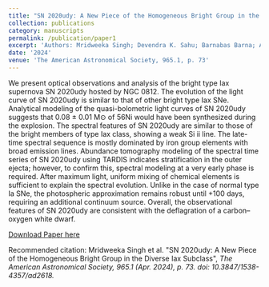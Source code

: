 ```yaml
---
title: "SN 2020udy: A New Piece of the Homogeneous Bright Group in the Diverse Iax Subclass"
collection: publications
category: manuscripts
permalink: /publication/paper1
excerpt: 'Authors: Mridweeka Singh; Devendra K. Sahu; Barnabas Barna; Anjasha Gangopadhyay; Raya Dastidar; Rishabh Singh Teja; Kuntal Misra; D. Andrew Howell; Xiaofeng Wang; Jun Mo; Shengyu Yan; Daichi Hiramatsu; Craig Pellegrino; G. C. Anupama; Arti Joshi; K. Azalee Bostroem; Jamison Burke; Curtis McCully; Rama Subramanian V; Gaici Li; Gaobo Xi; Xin Li; Zhitong Li; Shubham Srivastav; Hyobin Im; Anirban Dutta'
date: '2024'
venue: 'The American Astronomical Society, 965.1, p. 73'
---
```


We present optical observations and analysis of the bright type Iax supernova SN 2020udy hosted by NGC 0812. The evolution of the light curve of SN 2020udy is similar to that of other bright type Iax SNe. Analytical modeling of the quasi-bolometric light curves of SN 2020udy suggests that 0.08 ± 0.01 M⊙ of 56Ni would have been synthesized during the explosion. The spectral features of SN 2020udy are similar to those of the bright members of type Iax class, showing a weak Si ii line. The late-time spectral sequence is mostly dominated by iron group elements with broad emission lines. Abundance tomography modeling of the spectral time series of SN 2020udy using TARDIS indicates stratification in the outer ejecta; however, to confirm this, spectral modeling at a very early phase is required. After maximum light, uniform mixing of chemical elements is sufficient to explain the spectral evolution. Unlike in the case of normal type Ia SNe, the photospheric approximation remains robust until +100 days, requiring an additional continuum source. Overall, the observational features of SN 2020udy are consistent with the deflagration of a carbon–oxygen white dwarf.

[Download Paper here](https://iopscience.iop.org/article/10.3847/1538-4357/ad2618)

Recommended citation: Mridweeka Singh et al. "SN 2020udy: A New Piece of the Homogeneous Bright Group in the Diverse Iax Subclass", <i>The American Astronomical Society<i>, 965.1 (Apr. 2024), p. 73. doi: 10.3847/1538-4357/ad2618.

